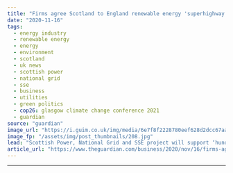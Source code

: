 ```yaml
---
title: "Firms agree Scotland to England renewable energy 'superhighway'"
date: "2020-11-16"
tags: 
  - energy industry
  - renewable energy
  - energy
  - environment
  - scotland
  - uk news
  - scottish power
  - national grid
  - sse
  - business
  - utilities
  - green politics
  - cop26: glasgow climate change conference 2021
  - guardian
source: "guardian"
image_url: "https://i.guim.co.uk/img/media/6e7f8f2228780eef628d2dcc67aa22ae48a5f583/147_0_4265_2561/master/4265.jpg?width=460&quality=85&auto=format&fit=max&s=36462981ef0a120db0ddd46e6d586758"
image_fp: "/assets/img/post_thumbnails/208.jpg"
lead: "Scottish Power, National Grid and SSE project will support ‘hundreds of green jobs’Three of Britain’s biggest energy companies have agreed to build giant underwater power cables to bring Scotland’s vast reserves of renewable energy to millions of hom..."
article_url: "https://www.theguardian.com/business/2020/nov/16/firms-agree-scotland-to-england-renewable-energy-superhighway"
---
```


---
